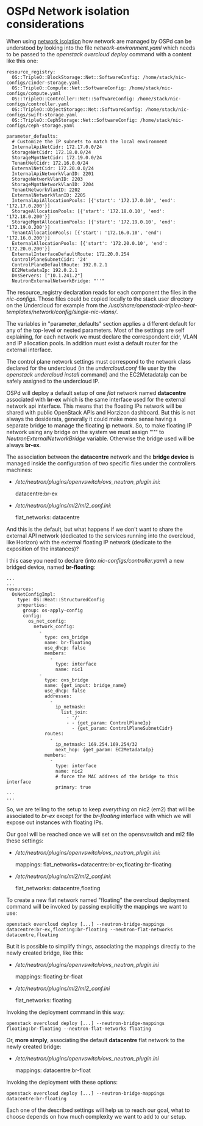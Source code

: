 # OSPd Network isolation considerations

When using [network isolation](http://docs.openstack.org/developer/tripleo-docs/advanced_deployment/network_isolation.html) how network are managed by OSPd can be understood by looking into the file *network-environment.yaml* which needs to be passed to the *openstack overcloud deploy* command with a content like this one:

    resource_registry:
      OS::TripleO::BlockStorage::Net::SoftwareConfig: /home/stack/nic-configs/cinder-storage.yaml
      OS::TripleO::Compute::Net::SoftwareConfig: /home/stack/nic-configs/compute.yaml
      OS::TripleO::Controller::Net::SoftwareConfig: /home/stack/nic-configs/controller.yaml
      OS::TripleO::ObjectStorage::Net::SoftwareConfig: /home/stack/nic-configs/swift-storage.yaml
      OS::TripleO::CephStorage::Net::SoftwareConfig: /home/stack/nic-configs/ceph-storage.yaml

    parameter_defaults:
      # Customize the IP subnets to match the local environment
      InternalApiNetCidr: 172.17.0.0/24
      StorageNetCidr: 172.18.0.0/24
      StorageMgmtNetCidr: 172.19.0.0/24
      TenantNetCidr: 172.16.0.0/24
      ExternalNetCidr: 172.20.0.0/24
      InternalApiNetworkVlanID: 2201
      StorageNetworkVlanID: 2203
      StorageMgmtNetworkVlanID: 2204
      TenantNetworkVlanID: 2202
      ExternalNetworkVlanID: 2205
      InternalApiAllocationPools: [{'start': '172.17.0.10', 'end': '172.17.0.200'}]
      StorageAllocationPools: [{'start': '172.18.0.10', 'end': '172.18.0.200'}]
      StorageMgmtAllocationPools: [{'start': '172.19.0.10', 'end': '172.19.0.200'}]
      TenantAllocationPools: [{'start': '172.16.0.10', 'end': '172.16.0.200'}]
      ExternalAllocationPools: [{'start': '172.20.0.10', 'end': '172.20.0.200'}]
      ExternalInterfaceDefaultRoute: 172.20.0.254
      ControlPlaneSubnetCidr: '24'
      ControlPlaneDefaultRoute: 192.0.2.1
      EC2MetadataIp: 192.0.2.1
      DnsServers: ["10.1.241.2"]
      NeutronExternalNetworkBridge: "''"

The resource_registry declaration reads for each component the files in the *nic-configs*. Those files  could be copied locally to the stack user directory on the Undercloud for example from the */usr/share/openstack-tripleo-heat-templates/network/config/single-nic-vlans/*.

The variables in "parameter_defaults" section applies a different default for any of the top-level or nested parameters. Most of the settings are self explaining, for each network we must declare the correspondent cidr, VLAN and IP allocation pools. In addition must exist a default router for the external interface.

The control plane network settings must correspond to the network class declared for the undercloud (in the *undercloud.conf* file user by the *openstack undercloud install* command) and the EC2MetadataIp can be safely assigned to the undercloud IP.

OSPd will deploy a default setup of one *flat* network named **datacentre** associated with **br-ex** which is the same interface used for the external network api interface. This means that the floating IPs network will be shared with public OpenStack APIs and Horzizon dashboard.
But this is not always the desiderata, generally it could make more sense having a separate bridge to manage the floating ip network. So, to make floating IP network using any bridge on the system we must assign "''" to *NeutronExternalNetworkBridge* variable. Otherwise the bridge used will be always **br-ex**.

The association between the **datacentre** network and the **bridge device** is managed inside the configuration of two specific files under the controllers machines:

* */etc/neutron/plugins/openvswitch/ovs_neutron_plugin.ini*:

    datacentre:br-ex

* */etc/neutron/plugins/ml2/ml2_conf.ini*:

    flat_networks: datacentre

And this is the default, but what happens if we don't want to share the external API network (dedicated to the services running into the overcloud, like Horizon) with the external floating IP network (dedicate to the exposition of the instances)?

I this case you need to declare (into *nic-configs/controller.yaml*) a new bridged device, named **br-floating**:

    ...
    ...
    resources:
      OsNetConfigImpl:
        type: OS::Heat::StructuredConfig
        properties:
          group: os-apply-config
          config:
            os_net_config:
              network_config:
                -
                  type: ovs_bridge
                  name: br-floating
                  use_dhcp: false
                  members:
                    -
                      type: interface
                      name: nic1
                -
                  type: ovs_bridge
                  name: {get_input: bridge_name}
                  use_dhcp: false
                  addresses:
                    -
                      ip_netmask:
                        list_join:
                          - '/'
                          - - {get_param: ControlPlaneIp}
                            - {get_param: ControlPlaneSubnetCidr}
                  routes:
                    -
                      ip_netmask: 169.254.169.254/32
                      next_hop: {get_param: EC2MetadataIp}
                  members:
                    -
                      type: interface
                      name: nic2
                      # force the MAC address of the bridge to this interface
                      primary: true
    ...
    ...

So, we are telling to the setup to keep *everything* on nic2 (em2) that will be associated to *br-ex* except for the *br-floating* interface with which we will expose out instances with floating IPs.

Our goal will be reached once we will set on the opensvswitch and ml2 file these settings:

* */etc/neutron/plugins/openvswitch/ovs_neutron_plugin.ini*:

    mappings: flat_networks=datacentre:br-ex,floating:br-floating

* */etc/neutron/plugins/ml2/ml2_conf.ini*:

    flat_networks: datacentre,floating

To create a new flat network named "floating" the overcloud deployment command will be invoked by passing explicitly the mappings we want to use:

    openstack overcloud deploy [...] --neutron-bridge-mappings datacentre:br-ex,floating:br-floating --neutron-flat-networks datacentre,floating

But it is possible to simplify things, associating the mappings directly to the newly created bridge, like this:

* */etc/neutron/plugins/openvswitch/ovs_neutron_plugin.ini*

    mappings: floating:br-float

* */etc/neutron/plugins/ml2/ml2_conf.ini*

    flat_networks: floating

Invoking the deployment command in this way:

    openstack overcloud deploy [...] --neutron-bridge-mappings floating:br-floating --neutron-flat-networks floating

Or, **more simply**, associating the default **datacentre** flat network to the newly created bridge:

* */etc/neutron/plugins/openvswitch/ovs_neutron_plugin.ini*

    mappings: datacentre:br-float

Invoking the deployment with these options:

    openstack overcloud deploy [...] --neutron-bridge-mappings datacentre:br-floating

Each one of the described settings will help us to reach our goal, what to choose depends on how much complexity we want to add to our setup.